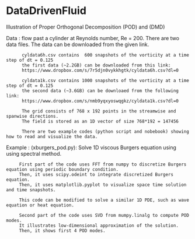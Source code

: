# DataDrivenFluid
Illustration of Proper Orthogonal Decomposition (POD) and (DMD)

Data    : flow past a cylinder at Reynolds number, Re = 200. There are two data files.
          The data can be downloaded from the given link.

          cyldata6h.csv contains  600 snapshots of the vorticity at a time step of dt = 0.125
          the first data (~2.2GB) can be downloaded from this link:
          https://www.dropbox.com/s/7r5djn0vykkhgtk/cyldata6h.csv?dl=0
          
          cyldata1k.csv contains 1000 snapshots of the vorticity at a time step of dt = 0.125
          the second data (~3.6GB) can be downloaed from the following link:
          https://www.dropbox.com/s/nmb9yqxyoswqgkz/cyldata1k.csv?dl=0
            
          The grid consists of 768 x 192 points in the streamwise and spanwise directions. 
          The field is stored as an 1D vector of size 768*192 = 147456
          
          There are two example codes (python script and nobebook) showing how to read and visualize the data. 
          
Example : (xburgers_pod.py): 
         Solve 1D viscous Burgers equation using using spectral method.
         
         First part of the code uses FFT from numpy to discretize Burgers equation using periodic boundary condition.
         Then, it uses scipy.odeint to integrate discretized Burgers equation.
         Then, it uses matplotlib.pyplot to visualize space time solution and time snapshots.
         
         This code can be modified to solve a similar 1D PDE, such as wave equation or heat equation. 
         
         Second part of the code uses SVD from mumpy.linalg to compute POD modes. 
         It illustrates low-dimensional approximation of the solution.
         Then, it shows first 4 POD modes.
